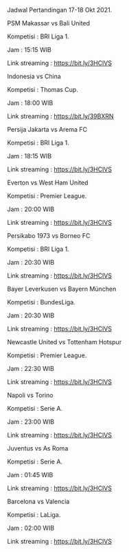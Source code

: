 Jadwal Pertandingan 17-18 Okt 2021.

PSM Makassar vs Bali United

Kompetisi : BRI Liga 1. 

Jam : 15:15 WIB

Link streaming : https://bit.ly/3HClVS

Indonesia vs China

Kompetisi : Thomas Cup. 

Jam : 18:00 WIB

Link streaming : https://bit.ly/39BXRN

Persija Jakarta vs Arema FC

Kompetisi : BRI Liga 1. 

Jam : 18:15 WIB

Link streaming : https://bit.ly/3HClVS

Everton vs West Ham United

Kompetisi : Premier League.

Jam : 20:00 WIB

Link streaming : https://bit.ly/3HClVS

Persikabo 1973 vs Borneo FC

Kompetisi : BRI Liga 1. 

Jam : 20:30 WIB

Link streaming : https://bit.ly/3HClVS

Bayer Leverkusen vs Bayern München

Kompetisi : BundesLiga. 

Jam : 20:30 WIB

Link streaming : https://bit.ly/3HClVS

Newcastle United vs Tottenham Hotspur

Kompetisi : Premier League. 

Jam : 22:30 WIB

Link streaming : https://bit.ly/3HClVS

Napoli vs Torino

Kompetisi : Serie A. 

Jam : 23:00 WIB

Link streaming : https://bit.ly/3HClVS

Juventus vs As Roma

Kompetisi : Serie A. 

Jam : 01:45 WIB

Link streaming : https://bit.ly/3HClVS

Barcelona vs Valencia

Kompetisi : LaLiga. 

Jam : 02:00 WIB

Link streaming : https://bit.ly/3HClVS
